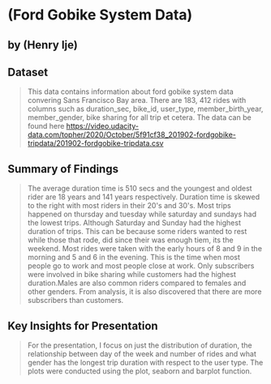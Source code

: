 # (Ford Gobike System Data)
## by (Henry Ije)


## Dataset

> This data contains information about ford gobike system data convering Sans Francisco Bay area. There are 183, 412 rides with columns such as duration_sec, bike_id, user_type, member_birth_year, member_gender, bike sharing for all trip et cetera. The data can be found here https://video.udacity-data.com/topher/2020/October/5f91cf38_201902-fordgobike-tripdata/201902-fordgobike-tripdata.csv

## Summary of Findings

> The average duration time is 510 secs and the youngest and oldest rider are 18 years and 141 years respectively. Duration time is skewed to the right with most riders in their 20's and 30's. Most trips happened on thursday and tuesday while saturday and sundays had the lowest trips. Although Saturday and Sunday had the highest duration of trips. This can be because some riders wanted to rest while those that rode, did since their was enough tiem, its the weekend. Most rides were taken with the early hours of 8 and 9 in the morning and 5 and 6 in the evening. This is the time when most people go to work and most people close at work. Only subscribers were involved in bike sharing while customers had the highest duration.Males are also common riders compared to females and other genders. From analysis, it is also discovered that there are more subscribers than customers.  


## Key Insights for Presentation

> For the presentation, I focus on just the distribution of duration, the relationship between day of the week and number of rides and what gender has the longest trip duration with respect to the user type. The plots were conducted using the plot, seaborn and barplot function.
